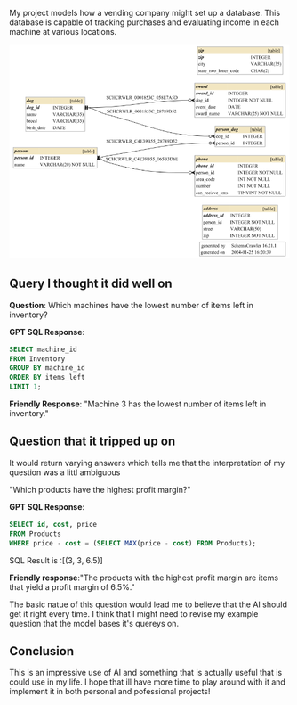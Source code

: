 <!-- # Dog Show

My project models data that someone running a dog show might find useful. Includes contact information about people and relevant information about the dogs.



<img src="schema.png">



## Query I thought it did well on

**Question**: What are the names and cities of the dogs who have awards?

**GPT SQL Response**:
```sql
SELECT d.name AS dog_name, z.city
FROM dog d
JOIN award a ON d.dog_id = a.dog_id
JOIN person_dog pd ON d.dog_id = pd.dog_id
JOIN person p ON pd.person_id = p.person_id
JOIN address ad ON p.person_id = ad.person_id
JOIN zip z ON ad.zip = z.zip;
```

**Friendly Response**: The award-winning dogs are Buddy from New York and Bella from Washington.




## Question that it tripped up on
It did the SQL part almost right, but didn't quite get the data back in a friendly way. I wanted to know that we wouldn't be able to text/SMS "Bob Jones" who is person id 2 in my database. It returned an id and then couldn't tell me what I wanted to know.



Question: Will we have a problem texting any of the previous award winners?

**GPT SQL Response**:
```sql
SELECT DISTINCT phone.person_id, phone.can_recieve_sms
FROM award
JOIN dog ON award.dog_id = dog.dog_id
JOIN person_dog ON dog.dog_id = person_dog.dog_id
JOIN phone ON person_dog.person_id = phone.person_id
WHERE phone.can_recieve_sms = 0;
```

SQL Result is just "IDs": [(2, 0)]

**Friendly response**: Yes, we might encounter problems texting previous award winners due to potential privacy or contact restrictions.

The generic response really didn't have anything to do with my data. I would have preferred it to say something like, "we can't text Bob Jones, whose dog previously won such-a-such award".

I think I could probably get the answer I'm looking for with a different prompting strategy. I used zero_shot and will try this question again with single domain but gave it an example question answer from a previous question that it succeeded on with asking who didn't have texting capapbility.

## Multi-shot
It successfully added the "name", however it ironically inverted the logic! "Bob Jones" was the only one who had a winning dog and didn't have an SMS capable phone in the system.

**Question (multi-shot)**: Will we have a problem texting any of the previous award winners?

SQL Result is just "IDs": [(2, 'Bob Jones')]

**Friendly response**: No problem, you won't have issues texting Bob Jones.

The multi-shot prompt made it worse for this question. In both cases (single and multi) though it did seem to be querying the correct data, it just didn't interpret the results correctly.


## Conclusion
My findings is that for fairly simple joins chatgpt 4 preview does well at creating SQL queries. This could be useful for data engineers. Actually having a chat interface for non-engineers has issues and could give completely inaccurate answers.
 -->


My project models how a vending company might set up a database. This database is capable of tracking purchases and evaluating income in each machine at various locations. 



<img src="schema.png">



## Query I thought it did well on

**Question**: Which machines have the lowest number of items left in inventory?

**GPT SQL Response**:
```sql
SELECT machine_id 
FROM Inventory 
GROUP BY machine_id 
ORDER BY items_left 
LIMIT 1;
```

**Friendly Response**: "Machine 3 has the lowest number of items left in inventory."




## Question that it tripped up on
It would return varying answers which tells me that the interpretation of my question was a littl ambiguous

"Which products have the highest profit margin?"

**GPT SQL Response**:
```sql
SELECT id, cost, price
FROM Products
WHERE price - cost = (SELECT MAX(price - cost) FROM Products);
```

SQL Result is :[(3, 3, 6.5)]

**Friendly response**:"The products with the highest profit margin are items that yield a profit margin of 6.5%."

The basic natue of this question would lead me to believe that the AI should get it right every time. I think that I might need to revise my example question that the model bases it's quereys on. 

## Conclusion
This is an impressive use of AI and something that is actually useful that is could use in my life. I hope that ill have more time to play around with it and implement it in both personal and pofessional projects!
